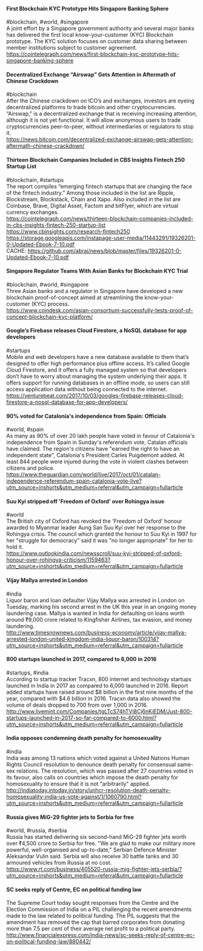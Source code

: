 
#### First Blockchain KYC Prototype Hits Singapore Banking Sphere
#blockchain, #world, #singapore  
A joint effort by a Singapore government authority and several major banks has delivered the first local know-your-customer (KYC) Blockchain prototype. The KYC solution focuses on customer data sharing between member institutions subject to customer agreement.  
https://cointelegraph.com/news/first-blockchain-kyc-prototype-hits-singapore-banking-sphere

#### Decentralized Exchange “Airswap” Gets Attention in Aftermath of Chinese Crackdown
#blockchain  
After the Chinese crackdown on ICO’s and exchanges, investors are eyeing decentralized platforms to trade bitcoin and other cryptocurrencies.
“Airswap,” is a decentralized exchange that is receiving increasing attention, although it is not yet functional. It will allow anonymous users to trade cryptocurrencies peer-to-peer, without intermediaries or regulators to stop it.  
https://news.bitcoin.com/decentralized-exchange-airswap-gets-attention-aftermath-chinese-crackdown/

#### Thirteen Blockchain Companies Included in CBS Insights Fintech 250 Startup List
#blockchain, #startups  
The report compiles “emerging fintech startups that are changing the face of the fintech industry.” Among those included in the list are Ripple, Blockstream, Blockstack, Chain and Xapo. Also included in the list are Coinbase, Brave, Digital Asset, Factom and bitFlyer, which are virtual currency exchanges.  
https://cointelegraph.com/news/thirteen-blockchain-companies-included-in-cbs-insights-fintech-250-startup-list  
https://www.cbinsights.com/research-fintech250  
https://storage.googleapis.com/instapage-user-media/11443291/19326201-0-Updated-Ebook-7-10.pdf  
CACHE:  https://github.com/abraj/news/blob/master/files/19326201-0-Updated-Ebook-7-10.pdf

#### Singapore Regulator Teams With Asian Banks for Blockchain KYC Trial
#blockchain, #world, #singapore  
Three Asian banks and a regulator in Singapore have developed a new blockchain proof-of-concept aimed at streamlining the know-your-customer (KYC) process.  
https://www.coindesk.com/asian-consortium-successfully-tests-proof-of-concept-blockchain-kyc-platform/

#### Google’s Firebase releases Cloud Firestore, a NoSQL database for app developers
#startups  
Mobile and web developers have a new database available to them that’s designed to offer high performance plus offline access. It’s called Google Cloud Firestore, and it offers a fully managed system so that developers don’t have to worry about managing the system underlying their apps. It offers support for running databases in an offline mode, so users can still access application data without being connected to the internet.  
https://venturebeat.com/2017/10/03/googles-firebase-releases-cloud-firestore-a-nosql-database-for-app-developers/

#### 90% voted for Catalonia's independence from Spain: Officials
#world, #spain  
As many as 90% of over 20 lakh people have voted in favour of Catalonia's independence from Spain in Sunday's referendum vote, Catalan officials have claimed. The region's citizens have "earned the right to have an independent state", Catalonia's President Carles Puigdemont added. At least 844 people were injured during the vote in violent clashes between citizens and police.  
https://www.theguardian.com/world/live/2017/oct/01/catalan-independence-referendum-spain-catalonia-vote-live?utm_source=inshorts&utm_medium=referral&utm_campaign=fullarticle

#### Suu Kyi stripped off 'Freedom of Oxford' over Rohingya issue
#world  
The British city of Oxford has revoked the 'Freedom of Oxford' honour awarded to Myanmar leader Aung San Suu Kyi over her response to the Rohingya crisis. The council which granted the honour to Suu Kyi in 1997 for her "struggle for democracy" said it was "no longer appropriate" for her to hold it.  
https://www.outlookindia.com/newsscroll/suu-kyi-stripped-of-oxford-honour-over-rohingya-criticism/1159463?utm_source=inshorts&utm_medium=referral&utm_campaign=fullarticle

#### Vijay Mallya arrested in London
#india  
Liquor baron and loan defaulter Vijay Mallya was arrested in London on Tuesday, marking his second arrest in the UK this year in an ongoing money laundering case. Mallya is wanted in India for defaulting on loans worth around ₹9,000 crore related to Kingfisher Airlines, tax evasion, and money laundering.  
http://www.timesnownews.com/business-economy/article/vijay-mallya-arrested-london-united-kingdom-india-liquor-baron/100314?utm_source=inshorts&utm_medium=referral&utm_campaign=fullarticle

#### 800 startups launched in 2017, compared to 6,000 in 2016
#startups, #india  
According to startup tracker Tracxn, 800 internet and technology startups launched in India in 2017 as compared to 6,000 launched in 2016. Report added startups have raised around $8 billion in the first nine months of the year, compared with $4.6 billion in 2016. Tracxn data also showed the volume of deals dropped to 700 from over 1,000 in 2016.  
http://www.livemint.com/Companies/tgLTcS74hTVj8Cj6nKiEDM/Just-800-startups-launched-in-2017-so-far-compared-to-6000.html?utm_source=inshorts&utm_medium=referral&utm_campaign=fullarticle

#### India opposes condemning death penalty for homosexuality
#india  
India was among 13 nations which voted against a United Nations Human Rights Council resolution to denounce death penalty for consensual same-sex relations. The resolution, which was passed after 27 countries voted in its favour, also calls on countries which impose the death penalty for homosexuality to ensure that it is not "arbitrarily" applied.  
http://indiatoday.intoday.in/story/unhcr-resolution-death-penalty-homosexuality-india-us-vote-against/1/1060790.html?utm_source=inshorts&utm_medium=referral&utm_campaign=fullarticle

#### Russia gives MiG-29 fighter jets to Serbia for free
#world, #russia, #serbia  
Russia has started delivering six second-hand MiG-29 fighter jets worth over ₹4,500 crore to Serbia for free. "We are glad to make our military more powerful, well-organised and up-to-date," Serbian Defence Minister Aleksandar Vulin said. Serbia will also receive 30 battle tanks and 30 armoured vehicles from Russia at no cost.  
https://www.rt.com/business/405520-russia-mig-fighter-jets-serbia/?utm_source=inshorts&utm_medium=referral&utm_campaign=fullarticle

#### SC seeks reply of Centre, EC on political funding law
The Supreme Court today sought responses from the Centre and the Election Commission of India on a PIL challenging the recent amendments made to the law related to political funding. The PIL suggests that the amendment has removed the cap that barred corporates from donating more than 7.5 per cent of their average net profit to a political party.  
http://www.financialexpress.com/india-news/sc-seeks-reply-of-centre-ec-on-political-funding-law/880442/
